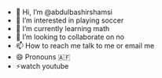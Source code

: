 - 👋 Hi, I’m @abdulbashirshamsi
- 👀 I’m interested in playing soccer
- 🌱 I’m currently learning  math 
- 💞️ I’m looking to collaborate on no
- 📫 How to reach me talk to me or email me 
- 😄 Pronouns 🇦🇫
- ⚡watch youtube

<!---
abdulbashirshamsi/abdulbashirshamsi is a ✨ special ✨ repository because its `README.md` (this file) appears on your GitHub profile.
You can click the Preview link to take a look at your changes.
--->
